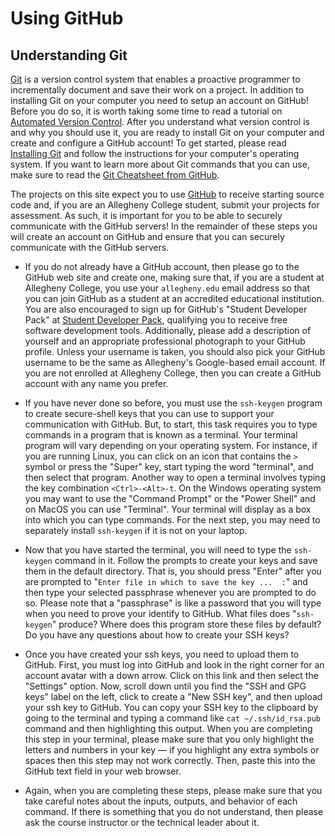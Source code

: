 # Using GitHub

## Understanding Git

[Git](https://git-scm.com/) is a version control system that enables a proactive
programmer to incrementally document and save their work on a project. In
addition to installing Git on your computer you need to setup an account on
GitHub! Before you do so, it is worth taking some time to read a tutorial on
[Automated Version
Control](https://swcarpentry.github.io/git-novice/01-basics/index.html). After
you understand what version control is and why you should use it, you are ready
to install Git on your computer and create and configure a GitHub account! To
get started, please read [Installing
Git](https://git-scm.com/book/en/v2/Getting-Started-Installing-Git) and follow
the instructions for your computer's operating system. If you want to learn more
about Git commands that you can use, make sure to read the [Git Cheatsheet from
GitHub](https://training.github.com/downloads/github-git-cheat-sheet/).

The projects on this site expect you to use [GitHub](https://github.com/) to
receive starting source code and, if you are an Allegheny College student,
submit your projects for assessment. As such, it is important for you to be able
to securely communicate with the GitHub servers! In the remainder of these steps
you will create an account on GitHub and ensure that you can securely
communicate with the GitHub servers.

- If you do not already have a GitHub account, then please go to the GitHub web
  site and create one, making sure that, if you are a student at Allegheny
  College, you use your `allegheny.edu` email address so that you can join
  GitHub as a student at an accredited educational institution. You are also
  encouraged to sign up for GitHub's "Student Developer Pack" at [Student
  Developer Pack](https://education.github.com/pack), qualifying you to receive
  free software development tools. Additionally, please add a description of
  yourself and an appropriate professional photograph to your GitHub profile.
  Unless your username is taken, you should also pick your GitHub username to be
  the same as Allegheny's Google-based email account. If you are not enrolled at
  Allegheny College, then you can create a GitHub account with any name you
  prefer.

- If you have never done so before, you must use the `ssh-keygen` program to
  create secure-shell keys that you can use to support your communication with
  GitHub. But, to start, this task requires you to type commands in a program
  that is known as a terminal. Your terminal program will vary depending on your
  operating system. For instance, if you are running Linux, you can click on an
  icon that contains the `>` symbol or press the "Super" key, start typing the
  word "terminal", and then select that program. Another way to open a terminal
  involves typing the key combination `<Ctrl>-<Alt>-t`. On the Windows operating
  system you may want to use the "Command Prompt" or the "Power Shell" and on
  MacOS you can use "Terminal". Your terminal will display as a box into which
  you can type commands. For the next step, you may need to separately install
  `ssh-keygen` if it is not on your laptop.

- Now that you have started the terminal, you will need to type the `ssh-keygen`
  command in it. Follow the prompts to create your keys and save them in the
  default directory. That is, you should press "Enter" after you are prompted to
  "`Enter file in which to save the key ...  :`" and then type your selected
  passphrase whenever you are prompted to do so. Please note that a "passphrase"
  is like a password that you will type when you need to prove your identify to
  GitHub. What files does "`ssh-keygen`" produce? Where does this program store
  these files by default? Do you have any questions about how to create your SSH
  keys?

- Once you have created your ssh keys, you need to upload them to GitHub. First,
  you must log into GitHub and look in the right corner for an account avatar
  with a down arrow. Click on this link and then select the "Settings" option.
  Now, scroll down until you find the "SSH and GPG keys" label on the left,
  click to create a "New SSH key", and then upload your ssh key to GitHub. You
  can copy your SSH key to the clipboard by going to the terminal and typing a
  command like `cat ~/.ssh/id_rsa.pub` command and then highlighting this
  output. When you are completing this step in your terminal, please make sure
  that you only highlight the letters and numbers in your key &mdash; if you
  highlight any extra symbols or spaces then this step may not work correctly.
  Then, paste this into the GitHub text field in your web browser.

- Again, when you are completing these steps, please make sure that you take
  careful notes about the inputs, outputs, and behavior of each command. If
  there is something that you do not understand, then please ask the course
  instructor or the technical leader about it.

